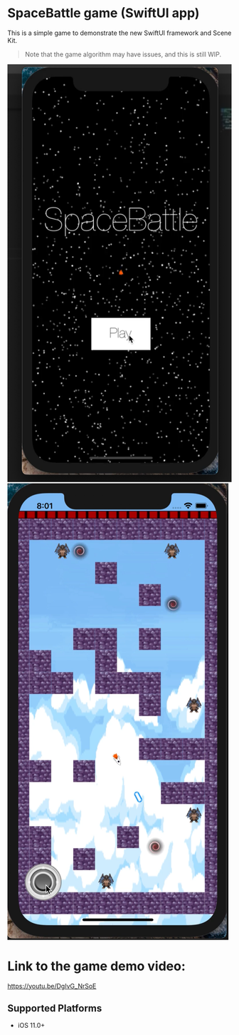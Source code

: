 #  SpaceBattle game (SwiftUI app)

This is a simple game to demonstrate the new SwiftUI framework and Scene Kit.

> Note that the game algorithm may have issues, and this is still WIP.

![Screenshot](ScreenShot.png)
![Screenshot](ScreenShot2.png)

# Link to the game demo video:
https://youtu.be/DgIvG_NrSoE

## Supported Platforms

* iOS 11.0+
